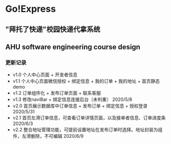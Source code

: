 # Go!Express
## "拜托了快递"校园快递代拿系统
## AHU software engineering course design

### 更新记录
- v1.0 个人中心页面 + 开发者信息
- v1.1 个人中心页面微信授权 + 绑定信息 + 我的订单 + 我的地址 + 首页静态demo
- v1.2 订单组件化 + 发布订单页面 + 联系客服
- v1.3 修改naviBar + 绑定信息连接后台（未判重） 2020/5/8
- v2.0 首页展示数据库中订单信息 + 发布订单 + 绑定信息 + 授权登录 2020/5/31
- v2.1 首页左滑订单信息，可查看订单详情页面，以及接单者信息、订单进度条 2020/6/3
- v2.2 整合地址管理功能，可提前设置地址在发布订单时选择。地址封装为组件，左滑删除，不可编辑 2020/6/9